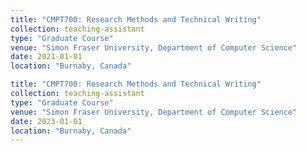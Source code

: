 ```yaml
---
title: "CMPT700: Research Methods and Technical Writing"
collection: teaching-assistant
type: "Graduate Course"
venue: "Simon Fraser University, Department of Computer Science"
date: 2021-01-01
location: "Burnaby, Canada"

title: "CMPT700: Research Methods and Technical Writing"
collection: teaching-assistant
type: "Graduate Course"
venue: "Simon Fraser University, Department of Computer Science"
date: 2023-01-01
location: "Burnaby, Canada"
---
```


